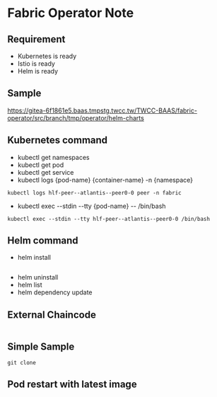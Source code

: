 # Fabric Operator Note

## Requirement
- Kubernetes is ready
- Istio is ready
- Helm is ready

## Sample
https://gitea-6f1861e5.baas.tmpstg.twcc.tw/TWCC-BAAS/fabric-operator/src/branch/tmp/operator/helm-charts

## Kubernetes command
- kubectl get namespaces
- kubectl get pod
- kubectl get service
- kubectl logs {pod-name} {container-name} -n {namespace}
```shell
kubectl logs hlf-peer--atlantis--peer0-0 peer -n fabric
```
- kubectl exec --stdin --tty {pod-name} -- /bin/bash
```shell
kubectl exec --stdin --tty hlf-peer--atlantis--peer0-0 /bin/bash
```

## Helm command
- helm install
```shell

```
- helm uninstall
- helm list
- helm dependency update

## External Chaincode
```shell

```

## Simple Sample
```shell
git clone
```


## Pod restart with latest image
